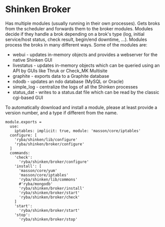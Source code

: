 
# Shinken Broker

Has multiple modules (usually running in their own processes). Gets broks from
the scheduler and forwards them to the broker modules.
Modules decide if they handle a brok depending on a brok's type
(log, initial service/host status, check result, begin/end downtime, ...).
Modules process the broks in many different ways.
Some of the modules are:

* webui - updates in-memory objects and provides a webserver for the native Shinken GUI
* livestatus - updates in-memory objects which can be queried using an API by GUIs like Thruk or Check_MK Multisite
* graphite - exports data to a Graphite database
* ndodb - updates an ndo database (MySQL or Oracle)
* simple_log - centralize the logs of all the Shinken processes
* status_dat - writes to a status.dat file which can be read by the classic cgi-based GUI

To automatically download and install a module, please at least provide a version number,
and a type if different from the name.

    module.exports =
      use:
        iptables: implicit: true, module: 'masson/core/iptables'
      configure: [
        'ryba/shinken/lib/configure'
        'ryba/shinken/broker/configure'
      ]
      commands:
        'check':
          'ryba/shinken/broker/configure'
        'install': [
          'masson/core/yum'
          'masson/core/iptables'
          'ryba/shinken/lib/commons'
          #'ryba/mongodb'
          'ryba/shinken/broker/install'
          'ryba/shinken/broker/start'
          'ryba/shinken/broker/check'
        ]
        'start':
          'ryba/shinken/broker/start'
        'stop':
          'ryba/shinken/broker/stop'
